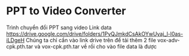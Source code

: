 # PPT to Video Converter
Trình chuyển đổi PPT sang video
Link data https://drive.google.com/drive/folders/1PyQJmkdCsAkOYwUyaj_l-l0as-iLDgeH
Chúng ta chỉ cần vào link drive trên để tải thêm 2 file vox-adv-cpk.pth.tar và vox-cpk.pth.tar về rồi cho vào file data là được
